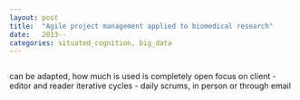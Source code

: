 ```yaml
---
layout: post
title:  "Agile project management applied to biomedical research"
date:   2013--
categories: situated_cognition, big_data
---
```


![]()

<!-- send Euri -->

can be adapted, how much is used is completely open
focus on client - editor and reader
iterative cycles - daily scrums, in person or through email
